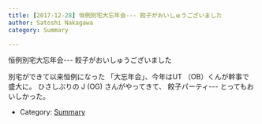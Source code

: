 ```yaml
---
title: [2017-12-28] 恒例別宅大忘年会--- 餃子がおいしゅうございました
author: Satoshi Nakagawa
category: Summary

---
```


恒例別宅大忘年会--- 餃子がおいしゅうございました

 別宅ができて以来恒例になった
「大忘年会」、今年はUT （OB）くんが幹事で
盛大に。
ひさしぶりの J (OG) さんがやってきて、
餃子パーティ---
とってもおいしかった。

- Category: [Summary](https://merapano.github.io/categories.html#Summary)


